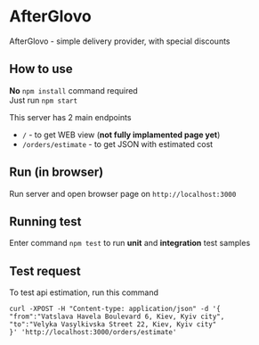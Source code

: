 # AfterGlovo
AfterGlovo - simple delivery provider, with special discounts

## How to use
**No** `npm install` command required<br>
Just run `npm start`

This server has 2 main endpoints
* `/` - to get WEB view (__not fully implamented page yet__)
* `/orders/estimate` - to get JSON with estimated cost

## Run (in browser)
Run server and open browser page on `http://localhost:3000`

## Running test
Enter command `npm test` to run **unit** and **integration** test samples

## Test request
To test api estimation, run this command
```
curl -XPOST -H "Content-type: application/json" -d '{
"from":"Vatslava‌ ‌Havela‌ Boulevard‌ ‌6, ‌Kiev, Kyiv‌ ‌city",
"to":"Velyka‌ Vasylkivska‌ Street‌ 22,‌ Kiev,‌ Kyiv‌ city"
}' 'http://localhost:3000/orders/estimate'
```